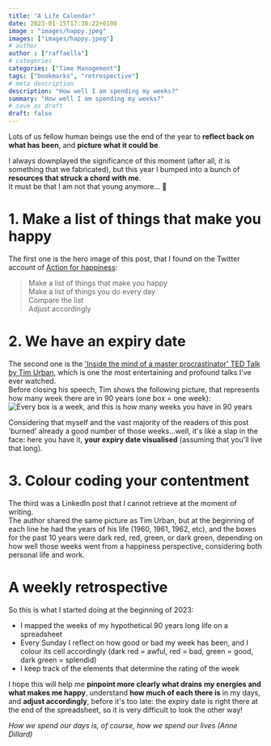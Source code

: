 ```yaml
---
title: "A Life Calendar"
date: 2023-01-15T17:30:22+0100
image : "images/happy.jpeg"
images: ["images/happy.jpeg"]
# author
author : ["raffaella"]
# categories
categories: ["Time Management"]
tags: ["bookmarks", "retrospective"]
# meta description
description: "How well I am spending my weeks?"
summary: "How well I am spending my weeks?"
# save as draft
draft: false
---
```

Lots of us fellow human beings use the end of the year to **reflect back on what has been**, and **picture what it could be**.

I always downplayed the significance of this moment (after all, it is something that we fabricated), but this year I bumped into a bunch of **resources that struck a chord with me**.<br>
It must be that I am not that young anymore... :see_no_evil:

# 1. Make a list of things that make you happy

The first one is the hero image of this post, that I found on the Twitter account of [Action for happiness](https://actionforhappiness.org/):
> Make a list of things that make you happy<br>
> Make a list of things you do every day<br>
> Compare the list<br>
> Adjust accordingly

# 2. We have an expiry date

The second one is the ['Inside the mind of a master procrastinator' TED Talk by Tim Urban](https://youtu.be/arj7oStGLkU), which is one the most entertaining and profound talks I've ever watched.<br>
Before closing his speech, Tim shows the following picture, that represents how many week there are in 90 years (one box = one week):
![Every box is a week, and this is how many weeks you have in 90 years](/images/90years.png)

Considering that myself and the vast majority of the readers of this post 'burned' already a good number of those weeks...well, it's like a slap in the face: here you have it, **your expiry date visualised** (assuming that you'll live that long).

# 3. Colour coding your contentment

The third was a LinkedIn post that I cannot retrieve at the moment of writing.<br>
The author shared the same picture as Tim Urban, but at the beginning of each line he had the years of his life (1960, 1961, 1962, etc), and the boxes for the past 10 years were dark red, red, green, or dark green, depending on how well those weeks went from a happiness perspective, considering both personal life and work.

# A weekly retrospective

So this is what I started doing at the beginning of 2023:
* I mapped the weeks of my hypothetical 90 years long life on a spreadsheet
* Every Sunday I reflect on how good or bad my week has been, and I colour its cell accordingly (dark red = awful, red = bad, green = good, dark green = splendid)
* I keep track of the elements that determine the rating of the week

I hope this will help me **pinpoint more clearly what drains my energies and what makes me happy**, understand **how much of each there is** in my days, and **adjust accordingly**, before it's too late: the expiry date is right there at the end of the spreadsheet, so it is very difficult to look the other way!

_How we spend our days is, of course, how we spend our lives (Anne Dillard)_